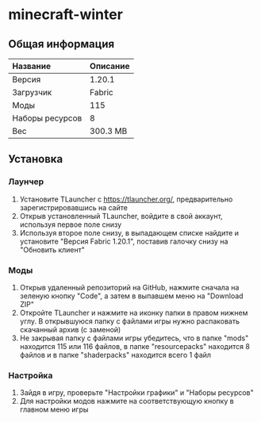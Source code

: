 # minecraft-winter

## Общая информация

| Название | Описание    |
| :-------- | :------- |
| Версия  | 1.20.1 |
| Загрузчик  | Fabric |
| Моды  | 115 |
| Наборы ресурсов  | 8 |
| Вес  | 300.3 MB |

## Установка

### Лаунчер
1. Установите TLauncher c https://tlauncher.org/, предварительно зарегистрировавшись на сайте
2. Открыв установленный TLauncher, войдите в свой аккаунт, используя первое поле снизу
3. Используя второе поле снизу, в выпадающем списке найдите и установите "Версия Fabric 1.20.1", поставив галочку снизу на "Обновить клиент"

### Моды
1. Открыв удаленный репозиторий на GitHub, нажмите сначала на зеленую кнопку "Code", а затем в выпавшем меню на "Download ZIP"
2. Откройте TLauncher и нажмите на иконку папки в правом нижнем углу. В открывшуюся папку с файлами игры нужно распаковать скачанный архив (с заменой)
3. Не закрывая папку с файлами игры убедитесь, что в папке "mods" находится 115 или 116 файлов, в папке "resourcepacks" находится 8 файлов и в папке "shaderpacks" находится всего 1 файл

### Настройка
1. Зайдя в игру, проверьте "Настройки графики" и "Наборы ресурсов"
2. Для настройки модов нажмите на соответствующую кнопку в главном меню игры


